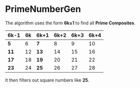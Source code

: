 # PrimeNumberGen

The algorithm uses the form **6k±1** to find all **Prime Composites**.

| 6k-1 | 6k | 6k+1 | 6k+2 | 6k+3 | 6k+4 |
| ------ | ------ | ------ | ------ | ------ | ------ |
| **5** | 6 | **7** | 8 | 9 | 10 |
| **11** | 12 | **13** | 14 | 15 | 16 |
| **17** | 18 | **19** | 20 | 21 | 22 |
| **23** | 24 | **25** | 26 | 27 | 28 |

It then filters out square numbers like **25**.
